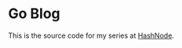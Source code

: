 # Go Blog

This is the source code for my series at [HashNode](https://samzhangjy.hashnode.dev/learning-go-web-development-from-zero).
